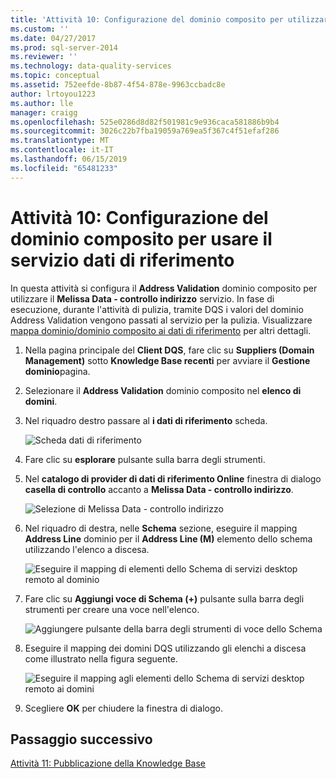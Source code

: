 ```yaml
---
title: 'Attività 10: Configurazione del dominio composito per utilizzare il servizio dati di riferimento | Microsoft Docs'
ms.custom: ''
ms.date: 04/27/2017
ms.prod: sql-server-2014
ms.reviewer: ''
ms.technology: data-quality-services
ms.topic: conceptual
ms.assetid: 752eefde-8b87-4f54-878e-9963ccbadc8e
author: lrtoyou1223
ms.author: lle
manager: craigg
ms.openlocfilehash: 525e0286d8d82f501981c9e936caca581886b9b4
ms.sourcegitcommit: 3026c22b7fba19059a769ea5f367c4f51efaf286
ms.translationtype: MT
ms.contentlocale: it-IT
ms.lasthandoff: 06/15/2019
ms.locfileid: "65481233"
---
```

# <a name="task-10-configuring-composite-domain-to-use-reference-data-service"></a>Attività 10: Configurazione del dominio composito per usare il servizio dati di riferimento
  In questa attività si configura il **Address Validation** dominio composito per utilizzare il **Melissa Data - controllo indirizzo** servizio. In fase di esecuzione, durante l'attività di pulizia, tramite DQS i valori del dominio Address Validation vengono passati al servizio per la pulizia. Visualizzare [mappa dominio/dominio composito ai dati di riferimento](https://msdn.microsoft.com/library/hh213030.aspx) per altri dettagli.  
  
1.  Nella pagina principale del **Client DQS**, fare clic su **Suppliers (Domain Management)** sotto **Knowledge Base recenti** per avviare il **Gestione dominio**pagina.  
  
2.  Selezionare il **Address Validation** dominio composito nel **elenco di domini**.  
  
3.  Nel riquadro destro passare al **i dati di riferimento** scheda.  
  
     ![Scheda dati di riferimento](../../2014/tutorials/media/et-configuringcdtouserds-01.jpg "scheda dati di riferimento")  
  
4.  Fare clic su **esplorare** pulsante sulla barra degli strumenti.  
  
5.  Nel **catalogo di provider di dati di riferimento Online** finestra di dialogo **casella di controllo** accanto a **Melissa Data - controllo indirizzo**.  
  
     ![Selezione di Melissa Data - controllo indirizzo](../../2014/tutorials/media/et-configuringcdtouserds-02.jpg "selezionare Melissa Data - controllo indirizzo")  
  
6.  Nel riquadro di destra, nelle **Schema** sezione, eseguire il mapping **Address Line** dominio per il **Address Line (M)** elemento dello schema utilizzando l'elenco a discesa.  
  
     ![Eseguire il mapping di elementi dello Schema di servizi desktop remoto al dominio](../../2014/tutorials/media/et-configuringcdtouserds-03.jpg "mappare l'elemento dello Schema di servizi desktop remoto al dominio")  
  
7.  Fare clic su **Aggiungi voce di Schema (+)** pulsante sulla barra degli strumenti per creare una voce nell'elenco.  
  
     ![Aggiungere pulsante della barra degli strumenti di voce dello Schema](../../2014/tutorials/media/et-configuringcdtouserds-04.jpg "aggiungere pulsante della barra degli strumenti di voce dello Schema")  
  
8.  Eseguire il mapping dei domini DQS utilizzando gli elenchi a discesa come illustrato nella figura seguente.  
  
     ![Eseguire il mapping agli elementi dello Schema di servizi desktop remoto ai domini](../../2014/tutorials/media/et-configuringcdtouserds-05.jpg "mappare gli elementi dello Schema di servizi desktop remoto ai domini")  
  
9. Scegliere **OK** per chiudere la finestra di dialogo.  
  
## <a name="next-step"></a>Passaggio successivo  
 [Attività 11: Pubblicazione della Knowledge Base](../../2014/tutorials/task-11-publishing-the-knowledge-base.md)  
  
  
